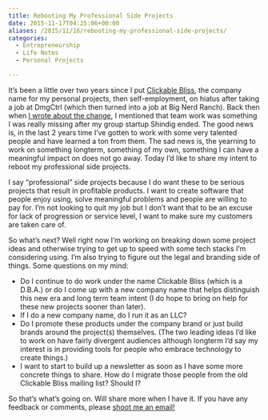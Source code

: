```yaml
---
title: Rebooting My Professional Side Projects
date: 2015-11-17T04:25:06+00:00
aliases: /2015/11/16/rebooting-my-professional-side-projects/
categories:
  - Entrepreneurship
  - Life Notes
  - Personal Projects

---
```

It&#8217;s been a little over two years since I put [Clickable Bliss][1], the company name for my personal projects, then self-employment, on hiatus after taking a job at DmgCtrl (which then turned into a job at Big Nerd Ranch). Back then when [I wrote about the change][2], I mentioned that team work was something I was really missing after my group startup Shindig ended. The good news is, in the last 2 years time I&#8217;ve gotten to work with some very talented people and have learned a ton from them. The sad news is, the yearning to work on something longterm, something of my own, something I can have a meaningful impact on does not go away. Today I&#8217;d like to share my intent to reboot my professional side projects.

I say &#8220;professional&#8221; side projects because I do want these to be serious projects that result in profitable products. I want to create software that people enjoy using, solve meaningful problems and people are willing to pay for. I&#8217;m not looking to quit my job but I don&#8217;t want that to be an excuse for lack of progression or service level, I want to make sure my customers are taken care of.

So what&#8217;s next? Well right now I&#8217;m working on breaking down some project ideas and otherwise trying to get up to speed with some tech stacks I&#8217;m considering using. I&#8217;m also trying to figure out the legal and branding side of things. Some questions on my mind:

  * Do I continue to do work under the name Clickable Bliss (which is a D.B.A.) or do I come up with a new company name that helps distinguish this new era and long term team intent (I do hope to bring on help for these new projects sooner than later).
  * If I do a new company name, do I run it as an LLC?
  * Do I promote these products under the company brand or just build brands around the project(s) themselves. (The two leading ideas I&#8217;d like to work on have fairly divergent audiences although longterm I&#8217;d say my interest is in providing tools for people who embrace technology to create things.)
  * I want to start to build up a newsletter as soon as I have some more concrete things to share. How do I migrate those people from the old Clickable Bliss mailing list? Should I?

So that&#8217;s what&#8217;s going on. Will share more when I have it. If you have any feedback or comments, please [shoot me an email!][3]

 [1]: http://clickablebliss.com/
 [2]: http://mikezornek.com/2013/10/29/my-new-job-with-dmgctrl/
 [3]: mailto:mike@mikezornek.com
